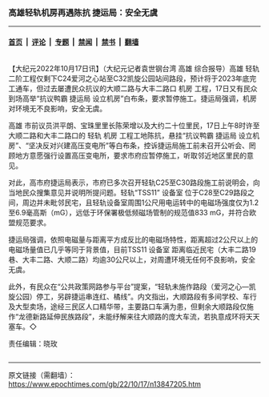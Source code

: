 ### 高雄轻轨机房再遇陈抗 捷运局：安全无虞

---

#### [首页](../../../..?n13847205) &nbsp;|&nbsp; [评论](../../../../../epoch-comment?n13847205) &nbsp;|&nbsp; [专题](../../../../../epoch-special?n13847205) &nbsp;|&nbsp; [禁闻](../../../../../epoch-news?n13847205) &nbsp;|&nbsp; [禁书](../../../../../books?n13847205) &nbsp;|&nbsp; [翻墙](https://github.com/gfw-breaker/nogfw/blob/master/README.md?n13847205)


<div class="column" id="artbody" itemprop="articleBody">
 <!-- article content begin -->
 <p>
  【大纪元2022年10月17日讯】（大纪元记者袁世钢台湾
  <ok href="https://www.epochtimes.com/gb/tag/%E9%AB%98%E9%9B%84.html">
   高雄
  </ok>
  综合报导）高雄
  <ok href="https://www.epochtimes.com/gb/tag/%E8%BD%BB%E8%BD%A8.html">
   轻轨
  </ok>
  二阶工程仅剩下C24爱河之心站至C32凯旋公园站间路段，预计将于2023年底完工通车，但过去屡遭民众抗议的大顺二路与大丰二路口
  <ok href="https://www.epochtimes.com/gb/tag/%E6%9C%BA%E6%88%BF.html">
   机房
  </ok>
  工程，17日又有民众到场高举“抗议鸭霸
  <ok href="https://www.epochtimes.com/gb/tag/%E6%8D%B7%E8%BF%90%E5%B1%80.html">
   捷运局
  </ok>
  设立机房”白布条，要求暂停施工。捷运局强调，机房对环境无不良影响，安全无虞。
 </p>
 <p>
  <ok href="https://www.epochtimes.com/gb/tag/%E9%AB%98%E9%9B%84.html">
   高雄
  </ok>
  市前议员洪平朗、宝珠里里长陈荣增以及大约二十位里民，17日上午8时许至大顺二路和大丰二路口的
  <ok href="https://www.epochtimes.com/gb/tag/%E8%BD%BB%E8%BD%A8.html">
   轻轨
  </ok>
  <ok href="https://www.epochtimes.com/gb/tag/%E6%9C%BA%E6%88%BF.html">
   机房
  </ok>
  工程工地陈抗，悬挂“抗议鸭霸
  <ok href="https://www.epochtimes.com/gb/tag/%E6%8D%B7%E8%BF%90%E5%B1%80.html">
   捷运局
  </ok>
  设立机房”、“坚决反对兴建高压变电所”等白布条，控诉捷运局施工前未召开公听会、罔顾地方意愿强行设置高压变电所，要求市府应暂停施工，听取邻近地区里民的意见。
 </p>
 <p>
  对此，高市府捷运局表示，市府已多次召开轻轨C25至C30路段施工前说明会，向当地民众搜集意见并说明所提问题。轻轨“TSS11”
  <ok href="https://www.epochtimes.com/gb/tag/%E8%AE%BE%E5%A4%87%E5%AE%A4.html">
   设备室
  </ok>
  位于C28至C29路段之间，周边并未毗邻民宅，且轻轨设备室周围1公尺用电运转中的电磁场强度仅为1.2至6.9毫高斯（mG），远低于环保署极低频磁场管制的规范值833 mG，并符合欧盟规范要求。
 </p>
 <p>
  捷运局强调，依照电磁量与距离平方成反比的电磁场特性，距离超过2公尺以上的电磁场量值已几乎等同于背景值，目前TSS11
  <ok href="https://www.epochtimes.com/gb/tag/%E8%AE%BE%E5%A4%87%E5%AE%A4.html">
   设备室
  </ok>
  距离临近民宅（大丰二路19巷、大丰二路、大顺二路）均逾30公尺以上，对周遭环境无任何不良影响，安全无虞。
 </p>
 <p>
  此外，有民众在“公共政策网路参与平台”提案，“轻轨未施作路段（爱河之心—凯旋公园）停工，另辟捷运串连红、橘线”。内文指出，大顺路段有多间学校、车行及大型卖场，途经三民区人口精华带，主要路口车满为患，但剩余大顺路段仅施作“龙德新路延伸民族路段”，未能纾解来往大顺路的庞大车流，若执意成环将天天塞车。◇
 </p>
 <p>
  责任编辑：晓玫
 </p>
 <!-- article content end -->
</div>


<img src='http://gfw-breaker.win/easy2view/pages/ncid1349361/n13847205.md' width='0px' height='0px'/>

---

原文链接（需翻墙）：https://www.epochtimes.com/gb/22/10/17/n13847205.htm